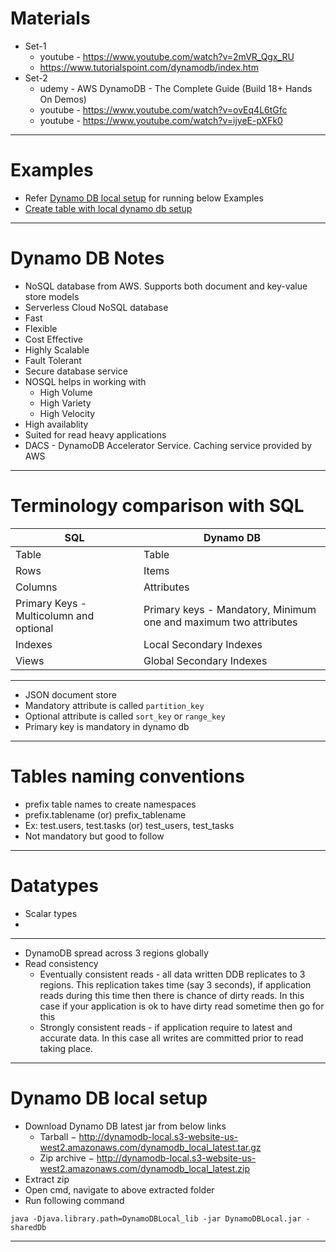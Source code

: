 # Materials
* Set-1
	* youtube - https://www.youtube.com/watch?v=2mVR_Qgx_RU
	* https://www.tutorialspoint.com/dynamodb/index.htm
* Set-2
	* udemy - AWS DynamoDB - The Complete Guide (Build 18+ Hands On Demos)
	* youtube - https://www.youtube.com/watch?v=ovEq4L6tGfc
	* youtube - https://www.youtube.com/watch?v=ijyeE-pXFk0
------
# Examples
* Refer [Dynamo DB local setup](#Dynamo-DB-local-setup) for running below Examples
* [Create table with local dynamo db setup](dynamo-db-practice/src/test/java/com/ab/DynamoDBPracticeTest.java)
------
# Dynamo DB Notes
* NoSQL database from AWS. Supports both document and key-value store models
* Serverless Cloud NoSQL database
* Fast 
* Flexible 
* Cost Effective
* Highly Scalable
* Fault Tolerant
* Secure database service
* NOSQL helps in working with
	* High Volume
	* High Variety
	* High Velocity
* High availablity
* Suited for read heavy applications
* DACS - DynamoDB Accelerator Service. Caching service provided by AWS

------
# Terminology comparison with SQL
SQL                							| Dynamo DB
------------------ 							| ------------------
Table              							| Table
Rows			   							| Items
Columns			   							| Attributes
Primary Keys - Multicolumn and optional		| Primary keys - Mandatory, Minimum one and maximum two attributes
Indexes										| Local Secondary Indexes
Views										| Global Secondary Indexes
------
* JSON document store
* Mandatory attribute is called `partition_key`
* Optional attribute is called `sort_key` or `range_key`
* Primary key is mandatory in dynamo db
------
# Tables naming conventions
* prefix table names to create namespaces
* prefix.tablename (or) prefix_tablename
* Ex: test.users, test.tasks (or) test_users, test_tasks
* Not mandatory but good to follow
------
# Datatypes
* Scalar types
* 
------
* DynamoDB spread across 3 regions globally
* Read consistency
	* Eventually consistent reads - all data written DDB replicates to 3 regions. This replication takes time (say 3 seconds), if application reads during this time then there is chance of dirty reads. In this case if your application is ok to have dirty read sometime then go for this
	* Strongly consistent reads - if application require to latest and accurate data. In this case all writes are committed prior to read taking place.
------
# Dynamo DB local setup
* Download Dynamo DB latest jar from below links
	* Tarball − http://dynamodb-local.s3-website-us-west2.amazonaws.com/dynamodb_local_latest.tar.gz
	* Zip archive − http://dynamodb-local.s3-website-us-west2.amazonaws.com/dynamodb_local_latest.zip
* Extract zip
* Open cmd, navigate to above extracted folder
* Run following command
```
java -Djava.library.path=DynamoDBLocal_lib -jar DynamoDBLocal.jar -sharedDb
```
------
